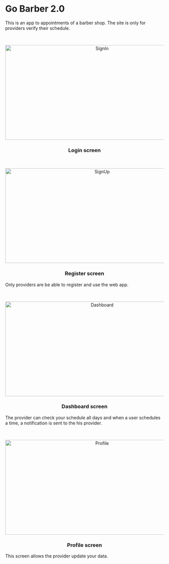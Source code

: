 # Go Barber 2.0

This is an app to appointments of a barber shop. The site is only for providers verify their schedule.

<!-- Login -->
<br />
<p align="center">
  <img src="https://raw.githubusercontent.com/icbertoncelo/GoBarber-2.0/master/images/signIn.png" alt="SignIn" width="600" height="300">

  <h3 align="center">Login screen</h3>
</p>

<!-- Register -->
<br />
<p align="center">
  <img src="https://raw.githubusercontent.com/icbertoncelo/GoBarber-2.0/master/images/signUp.png" alt="SignUp" width="600" height="300">

  <h3 align="center">Register screen</h3>
</p>

Only providers are be able to register and use the web app.

<!-- Dashboard -->
<br />
<p align="center">
  <img src="https://raw.githubusercontent.com/icbertoncelo/GoBarber-2.0/master/images/dashboard.png" alt="Dashboard" width="600" height="300">

  <h3 align="center">Dashboard screen</h3>
</p>

The provider can check your schedule all days and when a user schedules a time, a notification is sent to the his provider.

<!-- Profile -->
<br />
<p align="center">
  <img src="https://raw.githubusercontent.com/icbertoncelo/GoBarber-2.0/master/images/profile.png" alt="Profile" width="600" height="300">

  <h3 align="center">Profile screen</h3>
</p>

This screen allows the provider update your data.
